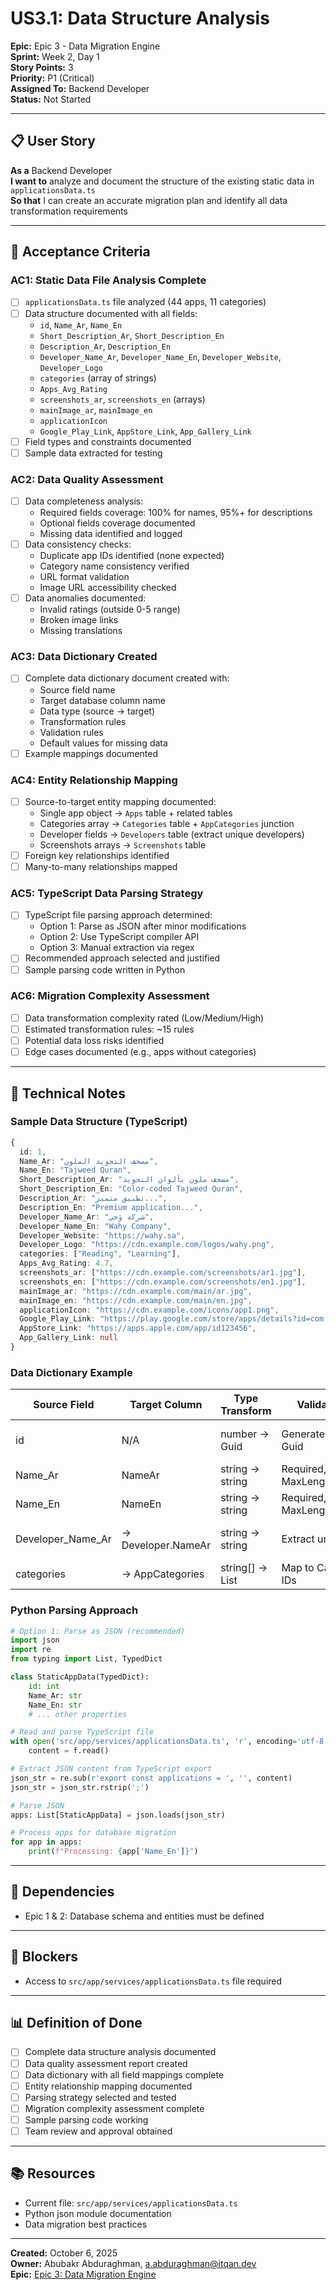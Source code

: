 # US3.1: Data Structure Analysis

**Epic:** Epic 3 - Data Migration Engine  
**Sprint:** Week 2, Day 1  
**Story Points:** 3  
**Priority:** P1 (Critical)  
**Assigned To:** Backend Developer  
**Status:** Not Started

---

## 📋 User Story

**As a** Backend Developer  
**I want to** analyze and document the structure of the existing static data in `applicationsData.ts`  
**So that** I can create an accurate migration plan and identify all data transformation requirements

---

## 🎯 Acceptance Criteria

### AC1: Static Data File Analysis Complete
- [ ] `applicationsData.ts` file analyzed (44 apps, 11 categories)
- [ ] Data structure documented with all fields:
  - `id`, `Name_Ar`, `Name_En`
  - `Short_Description_Ar`, `Short_Description_En`
  - `Description_Ar`, `Description_En`
  - `Developer_Name_Ar`, `Developer_Name_En`, `Developer_Website`, `Developer_Logo`
  - `categories` (array of strings)
  - `Apps_Avg_Rating`
  - `screenshots_ar`, `screenshots_en` (arrays)
  - `mainImage_ar`, `mainImage_en`
  - `applicationIcon`
  - `Google_Play_Link`, `AppStore_Link`, `App_Gallery_Link`
- [ ] Field types and constraints documented
- [ ] Sample data extracted for testing

### AC2: Data Quality Assessment
- [ ] Data completeness analysis:
  - Required fields coverage: 100% for names, 95%+ for descriptions
  - Optional fields coverage documented
  - Missing data identified and logged
- [ ] Data consistency checks:
  - Duplicate app IDs identified (none expected)
  - Category name consistency verified
  - URL format validation
  - Image URL accessibility checked
- [ ] Data anomalies documented:
  - Invalid ratings (outside 0-5 range)
  - Broken image links
  - Missing translations

### AC3: Data Dictionary Created
- [ ] Complete data dictionary document created with:
  - Source field name
  - Target database column name
  - Data type (source → target)
  - Transformation rules
  - Validation rules
  - Default values for missing data
- [ ] Example mappings documented

### AC4: Entity Relationship Mapping
- [ ] Source-to-target entity mapping documented:
  - Single app object → `Apps` table + related tables
  - Categories array → `Categories` table + `AppCategories` junction
  - Developer fields → `Developers` table (extract unique developers)
  - Screenshots arrays → `Screenshots` table
- [ ] Foreign key relationships identified
- [ ] Many-to-many relationships mapped

### AC5: TypeScript Data Parsing Strategy
- [ ] TypeScript file parsing approach determined:
  - Option 1: Parse as JSON after minor modifications
  - Option 2: Use TypeScript compiler API
  - Option 3: Manual extraction via regex
- [ ] Recommended approach selected and justified
- [ ] Sample parsing code written in Python

### AC6: Migration Complexity Assessment
- [ ] Data transformation complexity rated (Low/Medium/High)
- [ ] Estimated transformation rules: ~15 rules
- [ ] Potential data loss risks identified
- [ ] Edge cases documented (e.g., apps without categories)

---

## 📝 Technical Notes

### Sample Data Structure (TypeScript)
```typescript
{
  id: 1,
  Name_Ar: "مصحف التجويد الملون",
  Name_En: "Tajweed Quran",
  Short_Description_Ar: "مصحف ملون بألوان التجويد",
  Short_Description_En: "Color-coded Tajweed Quran",
  Description_Ar: "تطبيق متميز...",
  Description_En: "Premium application...",
  Developer_Name_Ar: "شركة وَحي",
  Developer_Name_En: "Wahy Company",
  Developer_Website: "https://wahy.sa",
  Developer_Logo: "https://cdn.example.com/logos/wahy.png",
  categories: ["Reading", "Learning"],
  Apps_Avg_Rating: 4.7,
  screenshots_ar: ["https://cdn.example.com/screenshots/ar1.jpg"],
  screenshots_en: ["https://cdn.example.com/screenshots/en1.jpg"],
  mainImage_ar: "https://cdn.example.com/main/ar.jpg",
  mainImage_en: "https://cdn.example.com/main/en.jpg",
  applicationIcon: "https://cdn.example.com/icons/app1.png",
  Google_Play_Link: "https://play.google.com/store/apps/details?id=com.example",
  AppStore_Link: "https://apps.apple.com/app/id123456",
  App_Gallery_Link: null
}
```

### Data Dictionary Example
| Source Field | Target Column | Type Transform | Validation | Notes |
|--------------|---------------|----------------|------------|-------|
| id | N/A | number → Guid | Generate new Guid | Original ID not used |
| Name_Ar | NameAr | string → string | Required, MaxLength(200) | Direct mapping |
| Name_En | NameEn | string → string | Required, MaxLength(200) | Direct mapping |
| Developer_Name_Ar | → Developer.NameAr | string → string | Extract unique | Create Developer entity |
| categories | → AppCategories | string[] → List<Guid> | Map to Category IDs | Junction table |

### Python Parsing Approach
```python
# Option 1: Parse as JSON (recommended)
import json
import re
from typing import List, TypedDict

class StaticAppData(TypedDict):
    id: int
    Name_Ar: str
    Name_En: str
    # ... other properties

# Read and parse TypeScript file
with open('src/app/services/applicationsData.ts', 'r', encoding='utf-8') as f:
    content = f.read()

# Extract JSON content from TypeScript export
json_str = re.sub(r'export const applications = ', '', content)
json_str = json_str.rstrip(';')

# Parse JSON
apps: List[StaticAppData] = json.loads(json_str)

# Process apps for database migration
for app in apps:
    print(f"Processing: {app['Name_En']}")
```

---

## 🔗 Dependencies
- Epic 1 & 2: Database schema and entities must be defined

---

## 🚫 Blockers
- Access to `src/app/services/applicationsData.ts` file required

---

## 📊 Definition of Done
- [ ] Complete data structure analysis documented
- [ ] Data quality assessment report created
- [ ] Data dictionary with all field mappings complete
- [ ] Entity relationship mapping documented
- [ ] Parsing strategy selected and tested
- [ ] Migration complexity assessment complete
- [ ] Sample parsing code working
- [ ] Team review and approval obtained

---

## 📚 Resources
- Current file: `src/app/services/applicationsData.ts`
- Python json module documentation
- Data migration best practices

---

**Created:** October 6, 2025  
**Owner:** Abubakr Abduraghman, a.abduraghman@itqan.dev  
**Epic:** [Epic 3: Data Migration Engine](../epics/epic-3-data-migration-engine.md)
